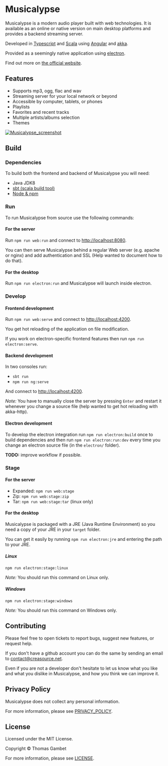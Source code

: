 # Musicalypse

Musicalypse is a modern audio player built with web technologies. 
It is available as an online or native version on main desktop platforms 
and provides a backend streaming server.

Developed in [Typescript](https://www.typescriptlang.org/) and [Scala](https://www.scala-lang.org/) using [Angular](https://angular.io/) and [akka](https://akka.io/).

Provided as a seemingly native application using [electron](https://electronjs.org/).

Find out more on [the official website](https://musicalypse.creasource.net).

## Features

* Supports mp3, ogg, flac and wav
* Streaming server for your local network or beyond
* Accessible by computer, tablets, or phones
* Playlists
* Favorites and recent tracks
* Multiple artists/albums selection
* Themes

[![Musicalypse_screenshot](https://musicalypse.creasource.net/img/musicalypse-ipad-4.png)](https://musicalypse.creasource.net)

## Build

### Dependencies

To build both the frontend and backend of Musicalypse you will need:

* Java JDK8
* [sbt (scala build tool)](https://www.scala-lang.org/download/)
* [Node & npm](https://nodejs.org/en/download/)

### Run

To run Musicalypse from source use the following commands:

#### For the server

Run `npm run web:run` and connect to [http://localhost:8080](http://localhost:8080).

You can then serve Musicalypse behind a regular Web server (e.g. apache or nginx) and add authentication and SSL (Help wanted to document how to do that).

#### For the desktop

Run `npm run electron:run` and Musicalypse will launch inside electron.

### Develop

#### Frontend development

Run `npm run web:serve` and connect to [http://localhost:4200](http://localhost:4200).

You get hot reloading of the application on file modification.

If you work on electron-specific frontend features then run `npm run electron:serve`.

#### Backend development

In two consoles run:

* `sbt run`
* `npm run ng:serve`

And connect to [http://localhost:4200](http://localhost:4200).
 
*Note:* You have to manually close the server by pressing `Enter` and restart it whenever you change a source file (help wanted to get hot reloading with akka-http).

#### Electron development

To develop the electron integration run `npm run electron:build` once to build dependencies and then run `npm run electron:run:dev` every time you change an electron source file (in the `electron/` folder).

**TODO:** improve workflow if possible.

### Stage

#### For the server

* Expanded: `npm run web:stage`
* Zip: `npm run web:stage:zip`
* Tar: `npm run web:stage:tar` (linux only)

#### For the desktop 

Musicalypse is packaged with a JRE (Java Runtime Environment) so you need a copy of your JRE in your `target` folder.

You can get it easily by running `npm run electron:jre` and entering the path to your JRE.

##### Linux

`npm run electron:stage:linux`

*Note:* You should run this command on Linux only.

##### Windows

`npm run electron:stage:windows`

*Note:* You should run this command on Windows only.

## Contributing

Please feel free to open tickets to report bugs, suggest new features, or request help.

If you don't have a github account you can do the same by sending an email to contact@creasource.net.

Even if you are not a developer don't hesitate to let us know what you like and what you dislike in Musicalypse, and how you think we can improve it.

## Privacy Policy

Musicalypse does not collect any personal information. 

For more information, please see [PRIVACY_POLICY](https://github.com/tgambet/musicalypse/blob/master/PRIVACY_POLICY.md).

## License

Licensed under the MIT License.

Copyright © Thomas Gambet

For more information, please see [LICENSE](https://github.com/tgambet/musicalypse/blob/master/LICENSE).
